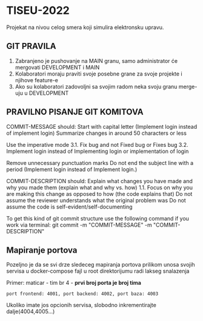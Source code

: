 # TISEU-2022
Projekat na nivou celog smera koji simulira elektronsku upravu.

## GIT PRAVILA
1. Zabranjeno je pushovanje na MAIN granu, samo administrator će mergovati DEVELOPMENT i MAIN
2. Kolaboratori moraju praviti svoje posebne grane za svoje projekte i njihove feature-e
3. Ako su kolaboratori zadovoljni sa svojim radom neka svoju granu merge-uju u DEVELOPMENT

## PRAVILNO PISANJE GIT KOMITOVA
  COMMIT-MESSAGE should:
    Start with capital letter (Implement login instead of implement login)
    Summarize changes in around 50 characters or less
 
  Use the imperative mode
    3.1. Fix bug and not Fixed bug or Fixes bug
    3.2. Implement login instead of Implementing login or implementation of login

  Remove unnecessary punctuation marks
  Do not end the subject line with a period (Implement login instead of Implement login.)
  
COMMIT-DESCRIPTION should:
  Explain what changes you have made and why you made them (explain what and why vs. how)
  1.1. Focus on why you are making this change as opposed to how (the code explains that)
    Do not assume the reviewer understands what the original problem was
    Do not assume the code is self-evident/self-documenting
  
To get this kind of git commit structure use the following command if you work via terminal:
git commit -m "COMMIT-MESSAGE" -m "COMMIT-DESCRIPTION"


## Mapiranje portova

Pozeljno je da se svi drze sledeceg mapiranja portova prilikom unosa svojih servisa
u docker-compose fajl u root direktorijumu radi lakseg snalazenja

Primer:
maticar - tim br 4 - **prvi broj porta je broj tima**

```port frontend: 4001, port backend: 4002, port baza: 4003```

Ukoliko imate jos opcionih servisa, slobodno inkrementirajte dalje(4004,4005...)
